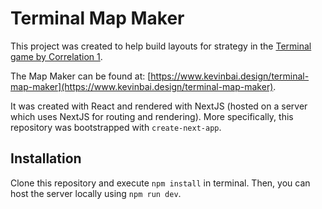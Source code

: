 # Terminal Map Maker

This project was created to help build layouts for strategy in the [Terminal game by Correlation 1](https://terminal.c1games.com).

The Map Maker can be found at: [https://www.kevinbai.design/terminal-map-maker](https://www.kevinbai.design/terminal-map-maker).

It was created with React and rendered with NextJS (hosted on a server which uses NextJS for routing and rendering). More specifically, this repository was bootstrapped with `create-next-app`.

## Installation

Clone this repository and execute `npm install` in terminal. Then, you can host the server locally using `npm run dev`.